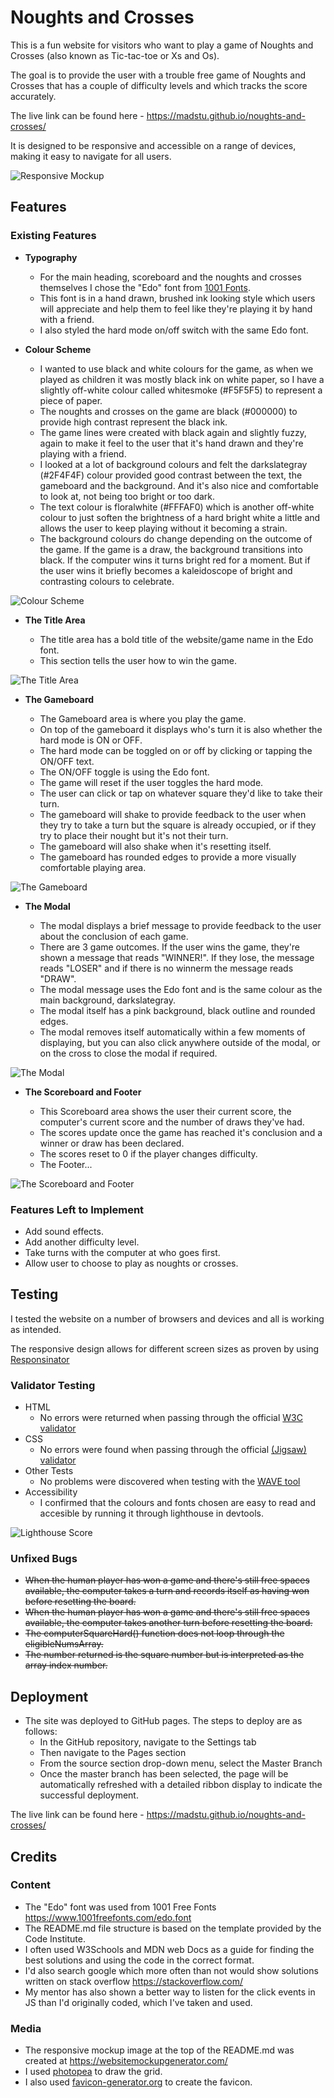 # Noughts and Crosses

This is a fun website for visitors who want to play a game of Noughts and Crosses (also known as Tic-tac-toe or Xs and Os). 

The goal is to provide the user with a trouble free game of Noughts and Crosses that has a couple of difficulty levels and which tracks the score accurately.

The live link can be found here - https://madstu.github.io/noughts-and-crosses/

It is designed to be responsive and accessible on a range of devices, making it easy to navigate for all users.

![Responsive Mockup](https://raw.githubusercontent.com/MadStu/noughts-and-crosses/main/assets/images/readme-images/responsive-website-mockup.png)

## Features 

### Existing Features

- __Typography__

  - For the main heading, scoreboard and the noughts and crosses themselves I chose the "Edo" font from [1001 Fonts](https://www.1001freefonts.com/edo.font).
  - This font is in a hand drawn, brushed ink looking style which users will appreciate and help them to feel like they're playing it by hand with a friend.
  - I also styled the hard mode on/off switch with the same Edo font.

- __Colour Scheme__

  - I wanted to use black and white colours for the game, as when we played as children it was mostly black ink on white paper, so I have a slightly off-white colour called whitesmoke (#F5F5F5) to represent a piece of paper.
  - The noughts and crosses on the game are black (#000000) to provide high contrast represent the black ink.
  - The game lines were created with black again and slightly fuzzy, again to make it feel to the user that it's hand drawn and they're playing with a friend.
  - I looked at a lot of background colours and felt the darkslategray (#2F4F4F) colour provided good contrast between the text, the gameboard and the background. And it's also nice and comfortable to look at, not being too bright or too dark.
  - The text colour is floralwhite (#FFFAF0) which is another off-white colour to just soften the brightness of a hard bright white a little and allows the user to keep playing without it becoming a strain.
  - The background colours do change depending on the outcome of the game. If the game is a draw, the background transitions into black. If the computer wins it turns bright red for a moment. But if the user wins it briefly becomes a kaleidoscope of bright and contrasting colours to celebrate.

![Colour Scheme](https://raw.githubusercontent.com/MadStu/noughts-and-crosses/main/assets/images/readme-images/colour-scheme.png)

- __The Title Area__

  - The title area has a bold title of the website/game name in the Edo font.
  - This section tells the user how to win the game.

![The Title Area](https://raw.githubusercontent.com/MadStu/noughts-and-crosses/main/assets/images/readme-images/title-area-screenshot.png)

- __The Gameboard__

  - The Gameboard area is where you play the game.
  - On top of the gameboard it displays who's turn it is also whether the hard mode is ON or OFF.
  - The hard mode can be toggled on or off by clicking or tapping the ON/OFF text.
  - The ON/OFF toggle is using the Edo font.
  - The game will reset if the user toggles the hard mode.
  - The user can click or tap on whatever square they'd like to take their turn.
  - The gameboard will shake to provide feedback to the user when they try to take a turn but the square is already occupied, or if they try to place their nought but it's not their turn.
  - The gameboard will also shake when it's resetting itself.
  - The gameboard has rounded edges to provide a more visually comfortable playing area.

![The Gameboard](https://raw.githubusercontent.com/MadStu/noughts-and-crosses/main/assets/images/readme-images/gameboard-screenshot.png)

- __The Modal__

  - The modal displays a brief message to provide feedback to the user about the conclusion of each game.
  - There are 3 game outcomes. If the user wins the game, they're shown a message that reads "WINNER!". If they lose, the message reads "LOSER" and if there is no winnerm the message reads "DRAW".
  - The modal message uses the Edo font and is the same colour as the main  background, darkslategray.
  - The modal itself has a pink background, black outline and rounded edges.
  - The modal removes itself automatically within a few moments of displaying, but you can also click anywhere outside of the modal, or on the cross to close the modal if required.

![The Modal](https://raw.githubusercontent.com/MadStu/noughts-and-crosses/main/assets/images/readme-images/modal-screenshot.png)

- __The Scoreboard and Footer__

  - This Scoreboard area shows the user their current score, the computer's current score and the number of draws they've had.
  - The scores update once the game has reached it's conclusion and a winner or draw has been declared.
  - The scores reset to 0 if the player changes difficulty.
  - The Footer...

![The Scoreboard and Footer](https://raw.githubusercontent.com/MadStu/noughts-and-crosses/main/assets/images/readme-images/scoreboard-and-footer-screenshot.png)

### Features Left to Implement

- Add sound effects.
- Add another difficulty level.
- Take turns with the computer at who goes first.
- Allow user to choose to play as noughts or crosses.

## Testing 

I tested the website on a number of browsers and devices and all is working as intended.

The responsive design allows for different screen sizes as proven by using [Responsinator](http://www.responsinator.com/?url=madstu.github.io%2Fnoughts-and-crosses%2F)

### Validator Testing 

- HTML
  - No errors were returned when passing through the official [W3C validator](https://validator.w3.org/nu/?doc=https%3A%2F%2Fmadstu.github.io%2Fnoughts-and-crosses%2F)
- CSS
  - No errors were found when passing through the official [(Jigsaw) validator](https://jigsaw.w3.org/css-validator/validator?uri=https%3A%2F%2Fmadstu.github.io%2Fnoughts-and-crosses%2F&profile=css3svg&usermedium=all&warning=1&vextwarning=&lang=en)
- Other Tests
  - No problems were discovered when testing with the [WAVE tool](https://wave.webaim.org/report#/https://madstu.github.io/noughts-and-crosses/)
- Accessibility
  - I confirmed that the colours and fonts chosen are easy to read and accesible by running it through lighthouse in devtools.

![Lighthouse Score](https://raw.githubusercontent.com/MadStu/HTMLCSSEPP/main/assets/images/readme-images/lighthouse-score.png)

### Unfixed Bugs

- ~~When the human player has won a game and there's still free spaces available, the computer takes a turn and records itself as having won before resetting the board.~~
- ~~When the human player has won a game and there's still free spaces available, the computer takes another turn before resetting the board.~~
- ~~The computerSquareHard() function does not loop through the eligibleNumsArray.~~
- ~~The number returned is the square number but is interpreted as the array index number.~~

## Deployment

- The site was deployed to GitHub pages. The steps to deploy are as follows: 
  - In the GitHub repository, navigate to the Settings tab 
  - Then navigate to the Pages section 
  - From the source section drop-down menu, select the Master Branch
  - Once the master branch has been selected, the page will be automatically refreshed with a detailed ribbon display to indicate the successful deployment. 

The live link can be found here - https://madstu.github.io/noughts-and-crosses/


## Credits 

### Content 

- The "Edo" font was used from 1001 Free Fonts https://www.1001freefonts.com/edo.font
- The README.md file structure is based on the template provided by the Code Institute.
- I often used W3Schools and MDN web Docs as a guide for finding the best solutions and using the code in the correct format.
- I'd also search google which more often than not would show solutions written on stack overflow https://stackoverflow.com/
- My mentor has also shown a better way to listen for the click events in JS than I'd originally coded, which I've taken and used.

### Media

- The responsive mockup image at the top of the README.md was created at https://websitemockupgenerator.com/
- I used [photopea](https://www.photopea.com/) to draw the grid. 
- I also used [favicon-generator.org](https://www.favicon-generator.org/) to create the favicon. 